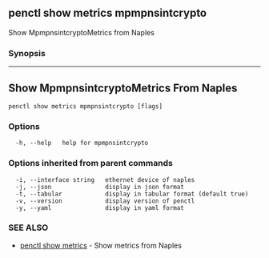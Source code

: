 ## penctl show metrics mpmpnsintcrypto

Show MpmpnsintcryptoMetrics from Naples

### Synopsis



---------------------------------
 Show MpmpnsintcryptoMetrics From Naples 
---------------------------------


```
penctl show metrics mpmpnsintcrypto [flags]
```

### Options

```
  -h, --help   help for mpmpnsintcrypto
```

### Options inherited from parent commands

```
  -i, --interface string   ethernet device of naples
  -j, --json               display in json format
  -t, --tabular            display in tabular format (default true)
  -v, --version            display version of penctl
  -y, --yaml               display in yaml format
```

### SEE ALSO
* [penctl show metrics](penctl_show_metrics.md)	 - Show metrics from Naples

